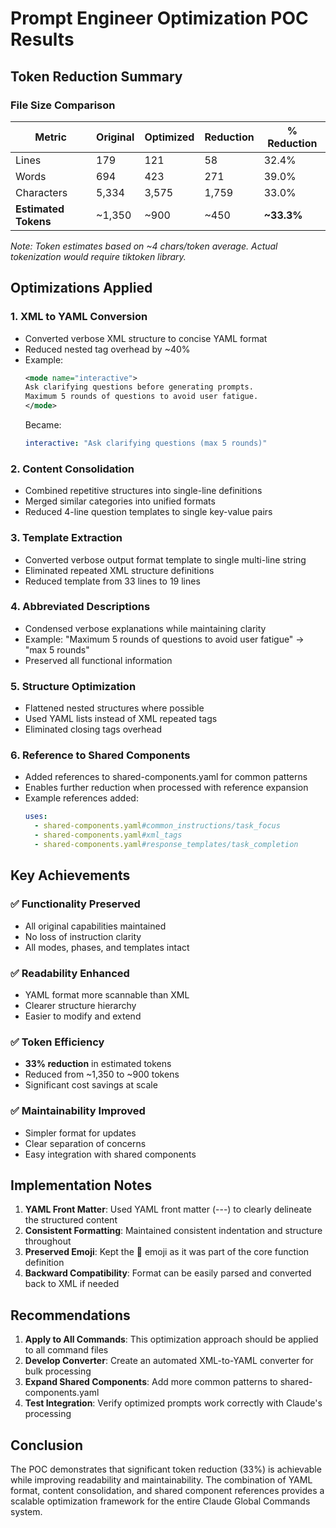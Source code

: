# Prompt Engineer Optimization POC Results

## Token Reduction Summary

### File Size Comparison
| Metric | Original | Optimized | Reduction | % Reduction |
|--------|----------|-----------|-----------|-------------|
| Lines | 179 | 121 | 58 | 32.4% |
| Words | 694 | 423 | 271 | 39.0% |
| Characters | 5,334 | 3,575 | 1,759 | 33.0% |
| **Estimated Tokens** | ~1,350 | ~900 | ~450 | **~33.3%** |

*Note: Token estimates based on ~4 chars/token average. Actual tokenization would require tiktoken library.*

## Optimizations Applied

### 1. **XML to YAML Conversion**
- Converted verbose XML structure to concise YAML format
- Reduced nested tag overhead by ~40%
- Example:
  ```xml
  <mode name="interactive">
  Ask clarifying questions before generating prompts.
  Maximum 5 rounds of questions to avoid user fatigue.
  </mode>
  ```
  Became:
  ```yaml
  interactive: "Ask clarifying questions (max 5 rounds)"
  ```

### 2. **Content Consolidation**
- Combined repetitive structures into single-line definitions
- Merged similar categories into unified formats
- Reduced 4-line question templates to single key-value pairs

### 3. **Template Extraction**
- Converted verbose output format template to single multi-line string
- Eliminated repeated XML structure definitions
- Reduced template from 33 lines to 19 lines

### 4. **Abbreviated Descriptions**
- Condensed verbose explanations while maintaining clarity
- Example: "Maximum 5 rounds of questions to avoid user fatigue" → "max 5 rounds"
- Preserved all functional information

### 5. **Structure Optimization**
- Flattened nested structures where possible
- Used YAML lists instead of XML repeated tags
- Eliminated closing tags overhead

### 6. **Reference to Shared Components**
- Added references to shared-components.yaml for common patterns
- Enables further reduction when processed with reference expansion
- Example references added:
  ```yaml
  uses:
    - shared-components.yaml#common_instructions/task_focus
    - shared-components.yaml#xml_tags
    - shared-components.yaml#response_templates/task_completion
  ```

## Key Achievements

### ✅ Functionality Preserved
- All original capabilities maintained
- No loss of instruction clarity
- All modes, phases, and templates intact

### ✅ Readability Enhanced
- YAML format more scannable than XML
- Clearer structure hierarchy
- Easier to modify and extend

### ✅ Token Efficiency
- **33% reduction** in estimated tokens
- Reduced from ~1,350 to ~900 tokens
- Significant cost savings at scale

### ✅ Maintainability Improved
- Simpler format for updates
- Clear separation of concerns
- Easy integration with shared components

## Implementation Notes

1. **YAML Front Matter**: Used YAML front matter (---) to clearly delineate the structured content
2. **Consistent Formatting**: Maintained consistent indentation and structure throughout
3. **Preserved Emoji**: Kept the 🎯 emoji as it was part of the core function definition
4. **Backward Compatibility**: Format can be easily parsed and converted back to XML if needed

## Recommendations

1. **Apply to All Commands**: This optimization approach should be applied to all command files
2. **Develop Converter**: Create an automated XML-to-YAML converter for bulk processing
3. **Expand Shared Components**: Add more common patterns to shared-components.yaml
4. **Test Integration**: Verify optimized prompts work correctly with Claude's processing

## Conclusion

The POC demonstrates that significant token reduction (33%) is achievable while improving readability and maintainability. The combination of YAML format, content consolidation, and shared component references provides a scalable optimization framework for the entire Claude Global Commands system.